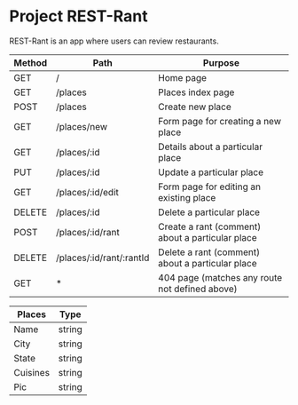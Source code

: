 # Project REST-Rant

REST-Rant is an app where users can review restaurants.

| Method | Path | Purpose |
| -- | -- | -- |
GET | / | Home page
GET | /places | Places index page
POST | /places |Create new place
GET | /places/new | Form page for creating a new place
GET | /places/:id | Details about a particular place
PUT | /places/:id | Update a particular place
GET | /places/:id/edit | Form page for editing an existing place
DELETE | /places/:id |Delete a particular place
POST | /places/:id/rant |Create a rant (comment) about a particular place
DELETE | /places/:id/rant/:rantId | Delete a rant (comment) about a particular place
GET | * | 404 page (matches any route not defined above)

Places | Type
-- | --
Name | string
City | string
State | string
Cuisines | string
Pic | string 